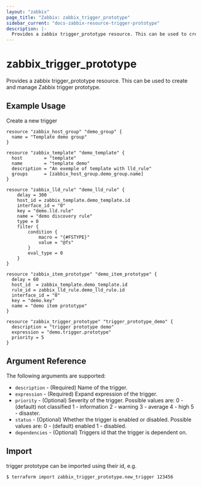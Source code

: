 ```yaml
---
layout: "zabbix"
page_title: "Zabbix: zabbix_trigger_prototype"
sidebar_current: "docs-zabbix-resource-trigger-prototype"
description: |-
  Provides a zabbix trigger_prototype resource. This can be used to create and manage Zabbix trigger prototype.
---
```


# zabbix_trigger_prototype

Provides a zabbix trigger_prototype resource. This can be used to create and manage Zabbix trigger prototype.

## Example Usage

Create a new trigger

```hcl
resource "zabbix_host_group" "demo_group" {
  name = "Template demo group"
}

resource "zabbix_template" "demo_template" {
  host        = "template"
  name        = "template demo"
  description = "An exemple of template with lld_rule"
  groups      = [zabbix_host_group.demo_group.name]
}

resource "zabbix_lld_rule" "demo_lld_rule" {
    delay = 300
    host_id = zabbix_template.demo_template.id
    interface_id = "0"
    key = "demo.lld.rule"
    name = "demo discovery rule"
    type = 0
    filter {
        condition {
            macro = "{#FSTYPE}"
            value = "@fs"
        }
        eval_type = 0
    }
}

resource "zabbix_item_prototype" "demo_item_prototype" {
  delay = 60
  host_id  = zabbix_template.demo_template.id
  rule_id = zabbix_lld_rule.demo_lld_rule.id
  interface_id = "0"
  key = "demo.key"
  name = "demo item prototype"
}

resource "zabbix_trigger_prototype" "trigger_prototype_demo" {
  description = "trigger prototype demo"
  expression = "demo.trigger.prototype"
  priority = 5
}
```

## Argument Reference

The following arguments are supported:

* `description` - (Required) Name of the trigger.
* `expression` - (Required) Expand expression of the trigger.
* `priority` - (Optional) Severity of the trigger.
Possible values are:
0 - (default) not classified
1 - information
2 - warning
3 - average
4 - high
5 - disaster.
* `status` - (Optional) Whether the trigger is enabled or disabled.
Possible values are:
0 - (default) enabled
1 - disabled.
* `dependencies` - (Optional) Triggers id that the trigger is dependent on.

## Import

trigger prototype can be imported using their id, e.g.

```
$ terraform import zabbix_trigger_prototype.new_trigger 123456
```
